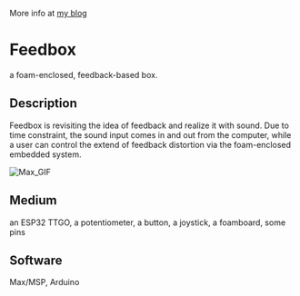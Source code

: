 More info at [my blog](https://hannahz.vercel.app/creative-embedded-sound)


# Feedbox
a foam-enclosed, feedback-based box. 

## Description

Feedbox is revisiting the idea of feedback and realize it with sound. Due to time constraint, the sound input comes in and out from the computer, while a user can control the extend of feedback distortion via the foam-enclosed embedded system.

![Max_GIF](https://user-images.githubusercontent.com/83347817/157151461-7a0bbc41-bd8e-4a2b-970c-3e0c1db8218a.gif)

## Medium
an ESP32 TTGO, a potentiometer, a button, a joystick, a foamboard, some pins

## Software
Max/MSP, Arduino
